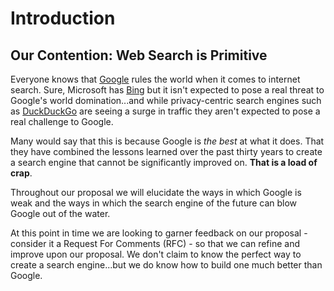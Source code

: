 # Introduction

## Our Contention: Web Search is Primitive

Everyone knows that [Google](https://google.com/) rules the world when it comes to internet search. Sure, Microsoft has [Bing](https://bing.com/) but it isn't expected to pose a real threat to Google's world domination...and while privacy-centric search engines such as [DuckDuckGo](https://duckduckgo.com/) are seeing a surge in traffic they aren't expected to pose a real challenge to Google.

Many would say that this is because Google is _the best_ at what it does. That they have combined the lessons learned over the past thirty years to create a search engine that cannot be significantly improved on. **That is a load of crap**.

Throughout our proposal we will elucidate the ways in which Google is weak and the ways in which the search engine of the future can blow Google out of the water.

At this point in time we are looking to garner feedback on our proposal - consider it a Request For Comments \(RFC\) - so that we can refine and improve upon our proposal. We don't claim to know the perfect way to create a search engine...but we do know how to build one much better than Google.

